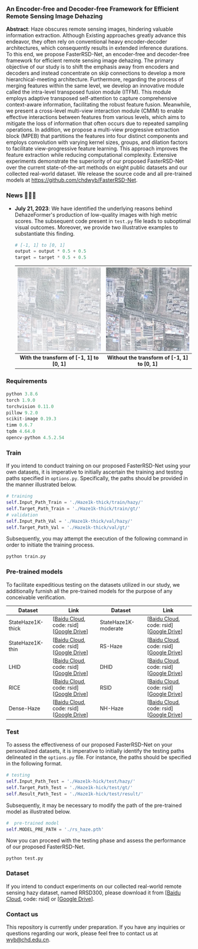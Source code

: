 ###  An Encoder-free and Decoder-free Framework for Efficient Remote Sensing Image Dehazing

**Abstract**: Haze obscures remote sensing images, hindering valuable information extraction. Although Existing approaches greatly advance this endeavor, they often rely on conventional heavy encoder-decoder architectures, which consequently results in extended inference durations. To this end, we propose FasterRSD-Net, an encoder-free and decoder-free framework for efficient remote sensing image dehazing. The primary objective of our study is to shift the emphasis away from encoders and decoders and instead concentrate on skip connections to develop a more hierarchical-meeting architecture. Furthermore, regarding the process of merging features within the same level, we develop an innovative module called the intra-level transposed fusion module (ITFM). This module employs adaptive transposed self-attention to capture comprehensive context-aware information, facilitating the robust feature fusion. Meanwhile, we present a cross-level multi-view interaction module (CMIM) to enable effective interactions between features from various levels, which aims to mitigate the loss of information that often occurs due to repeated sampling operations. In addition, we propose a multi-view progressive extraction block (MPEB) that partitions the features into four distinct components and employs convolution with varying kernel sizes, groups, and dilation factors to facilitate view-progressive feature learning. This approach improves the feature extraction while reducing computational complexity. Extensive experiments demonstrate the superiority of our proposed FasterRSD-Net over the current state-of-the-art methods on eight public datasets and our collected real-world dataset. We release the source code and all pre-trained models at https://github.com/chdwyb/FasterRSD-Net.

### News 🚀🚀🚀

- **July 21, 2023**: We have identified the underlying reasons behind DehazeFormer's production of low-quality images with high metric scores. The subsequent code present in `test.py` file leads to suboptimal visual outcomes. Moreover, we provide two illustrative examples to substantiate this finding.

  ```python
  # [-1, 1] to [0, 1]
  output = output * 0.5 + 0.5
  target = target * 0.5 + 0.5
  ```

  | ![with_transform](./images/with_transform.png) | ![without_transform](./images/without_transform.png) |
  | :--------------------------------------------: | :--------------------------------------------------: |
  |  **With the transform of [-1, 1] to [0, 1]**   |    **Without the transform of [-1, 1] to [0, 1]**    |


### Requirements

```python
python 3.8.6
torch 1.9.0
torchvision 0.11.0
pillow 9.2.0
scikit-image 0.19.3
timm 0.6.7
tqdm 4.64.0
opencv-python 4.5.2.54
```

### Train

If you intend to conduct training on our proposed FasterRSD-Net using your own datasets, it is imperative to initially ascertain the training and testing paths specified in `options.py`. Specifically, the paths should be provided in the manner illustrated below.

```python
# training
self.Input_Path_Train = './Haze1k-thick/train/hazy/'
self.Target_Path_Train = './Haze1k-thick/train/gt/'
# validation
self.Input_Path_Val = './Haze1k-thick/val/hazy/'
self.Target_Path_Val = './Haze1k-thick/val/gt/'
```

Subsequently, you may attempt the execution of the following command in order to initiate the training process.

```python
python train.py
```

### Pre-trained models

To facilitate expeditious testing on the datasets utilized in our study, we additionally furnish all the pre-trained models for the purpose of any conceivable verification.

| Dataset           | Link                                                         | Dataset              | Link                                                         |
| ----------------- | ------------------------------------------------------------ | -------------------- | ------------------------------------------------------------ |
| StateHaze1K-thick | [[Baidu Cloud](https://pan.baidu.com/s/1KGz0Lyo6E3mDJBSdDzFfgg), code: rsid]   [[Google Drive](https://drive.google.com/file/d/1Leyg1sw4x48wEo5zsPKBGtVaCF5NWdY_/view?usp=sharing)] | StateHaze1K-moderate | [[Baidu Cloud](https://pan.baidu.com/s/1cyzLZFK0-pX-uyUC3yTAXQ), code: rsid]   [[Google Drive](https://drive.google.com/file/d/1Jxz0ZpMUAFYP-4nYS4__HyxR506_kF7d/view?usp=sharing)] |
| StateHaze1K-thin  | [[Baidu Cloud](https://pan.baidu.com/s/16rhnMKq47mqlgZ5hYE_bLw), code: rsid]   [[Google Drive](https://drive.google.com/file/d/15FeoHGhfRSk22zWzWfH96mHIjjnoHb-z/view?usp=sharing)] | RS-Haze              | [[Baidu Cloud](https://pan.baidu.com/s/11CQE01WXtxGX9bdigkiMJg), code: rsid]   [[Google Drive](https://drive.google.com/file/d/1-UD3eJeAULBB4mzf3SvNMdzAvuSLFK9G/view?usp=sharing)] |
| LHID              | [[Baidu Cloud](https://pan.baidu.com/s/1rF3eYJ6f7s5mVmIO9NriQg), code: rsid]   [[Google Drive](https://drive.google.com/file/d/1L0yDz4aP5NfNetqSmHC1CV7GiL45b8nK/view?usp=sharing)] | DHID                 | [[Baidu Cloud](https://pan.baidu.com/s/1n9uh8daqVDmFkkr3skQw9A), code: rsid]   [[Google Drive](https://drive.google.com/file/d/14RSfxdepbhaLBmPfryzCc1erGn1cjrOn/view?usp=sharing)] |
| RICE              | [[Baidu Cloud](https://pan.baidu.com/s/1IdaugM5MrxH8QMFeT6sy4g), code: rsid]   [[Google Drive](https://drive.google.com/file/d/1FsABBJRbUA0mJbzsjMlMofI7exe5T82D/view?usp=sharing)] | RSID                 | [[Baidu Cloud](https://pan.baidu.com/s/12cZt2e4p85u2n59pYZ-rvw), code: rsid]   [[Google Drive](https://drive.google.com/file/d/1HozsEo2H49SpRMb0ws1VBULqUevSpboA/view?usp=sharing)] |
| Dense-Haze        | [[Baidu Cloud](https://pan.baidu.com/s/1KM6QneCvYZ_Bh0nCP6Eh5Q), code: rsid]   [[Google Drive](https://drive.google.com/file/d/1h83Gcy9Z4ET1m5Jw-b15HR4h9x4hWk_h/view?usp=sharing)] | NH-Haze              | [[Baidu Cloud](https://pan.baidu.com/s/15pzjMIT2IjzjDlUTIMcZ1g), code: rsid]   [[Google Drive](https://drive.google.com/file/d/13vqNv1SzIt1bxEsSYjl_Y5zAYXKfLbLn/view?usp=sharing)] |

### Test

To assess the effectiveness of our proposed FasterRSD-Net on your personalized datasets, it is imperative to initially identify the testing paths delineated in the `options.py` file. For instance, the paths should be specified in the following format.

```python
# testing
self.Input_Path_Test = './Haze1k-hick/test/hazy/'
self.Target_Path_Test = './Haze1k-hick/test/gt/'
self.Result_Path_Test = './Haze1k-hick/test/result/'
```

Subsequently, it may be necessary to modify the path of the pre-trained model as illustrated below.

```python
#  pre-trained model
self.MODEL_PRE_PATH = './rs_haze.pth'
```

Now you can proceed with the testing phase and assess the performance of our proposed FasterRSD-Net.

```pyth
python test.py
```

### Dataset

If you intend to conduct experiments on our collected real-world remote sensing hazy dataset, named RRSD300, please download it from [[Baidu Cloud](https://pan.baidu.com/s/1lM9vEvDwgDrCoyPJAW490A), code: rsid] or [[Google Drive](https://drive.google.com/file/d/198dmAL5Vrw1qm_f5t4nW8l1Jmw-HNLuy/view?usp=sharing)].

### Contact  us

This repository is currently under preparation. If you have any inquiries or questions regarding our work, please feel free to contact us at wyb@chd.edu.cn.
